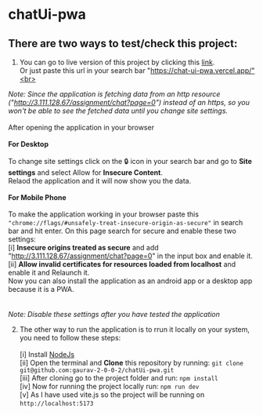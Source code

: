 # chatUi-pwa
## There are two ways to test/check this project:
1. You can go to live version of this project by clicking this [link](https://chat-ui-pwa.vercel.app/).<br>
Or just paste this url in your search bar "https://chat-ui-pwa.vercel.app/"<br><br>

*Note: Since the application is fetching data from an http resource ("http://3.111.128.67/assignment/chat?page=0") instead of an https, 
so you won't be able to see the fetched data until you change site settings.*<br><br>
After opening the application in your browser<br><br> 
**For Desktop**<br><br>
To change site settings click on the 🔒 icon in your search bar and go to **Site settings** and select Allow for **Insecure Content**.<br>
Relaod the application and it will now show you the data.<br><br>
**For Mobile Phone**<br><br>
To make the application working in your browser paste this ```"chrome://flags/#unsafely-treat-insecure-origin-as-secure"``` 
in search bar and hit enter. On this page search for secure and enable these two settings:<br>
[i] **Insecure origins treated as secure** and add "http://3.111.128.67/assignment/chat?page=0" in the input box and enable it.<br>
[ii] **Allow invalid certificates for resources loaded from localhost** and enable it and Relaunch it.<br>
Now you can also install the application as an android app or a desktop app because it is a PWA.<br><br><br>
*Note: Disable these settings after you have tested the application*


2. The other way to run the application is to rrun it locally on your system, you need to follow these steps:<br><br>
[i] Install [NodeJs](https://nodejs.org/en/download)<br>
[ii] Open the terminal and **Clone** this repository by running:
```git clone git@github.com:gaurav-2-0-0-2/chatUi-pwa.git```<br>
[iii] After cloning go to the project folder and run:
`npm install`<br>
[iv] Now for running the project locally run:
`npm run dev`<br>
[v] As I have used vite.js so the project will be running on
`http://localhost:5173`<br>








